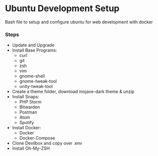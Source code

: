 # Ubuntu Development Setup
Bash file to setup and configure ubuntu for web development with docker

### Steps
* Update and Upgrade
* Install Base Programs:
  * curl
  * git
  * zsh
  * vim
  * gnome-shell
  * gnome-tweak-tool
  * unity-tweak-tool
* Create a theme folder, download mojave-dark theme & unzip
* Install Snaps:
  * PHP Storm
  * Bitwarden
  * Postman
  * Atom
  * Spotify
* Install Docker:
  * Docker
  * Docker-Compose
* Clone Devilbox and copy over .env
* Install Oh-My-ZSH
